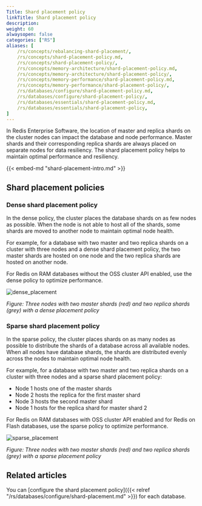 ```yaml
---
Title: Shard placement policy
linkTitle: Shard placement policy
description:
weight: 60
alwaysopen: false
categories: ["RS"]
aliases: [
    /rs/concepts/rebalancing-shard-placement/,
    /rs/concepts/shard-placement-policy.md,
    /rs/concepts/shard-placement-policy/,
    /rs/concepts/memory-architecture/shard-placement-policy.md,
    /rs/concepts/memory-architecture/shard-placement-policy/,
    /rs/concepts/memory-performance/shard-placement-policy.md,
    /rs/concepts/memory-performance/shard-placement-policy/,
    /rs/databases/configure/shard-placement-policy.md,
    /rs/databases/configure/shard-placement-policy/,
    /rs/databases/essentials/shard-placement-policy.md,
    /rs/databases/essentials/shard-placement-policy,
]
---
```

In Redis Enterprise Software, the location of master and replica shards on the cluster nodes can impact the database and node performance.
Master shards and their corresponding replica shards are always placed on separate nodes for data resiliency.
The shard placement policy helps to maintain optimal performance and resiliency.

{{< embed-md "shard-placement-intro.md"  >}}

## Shard placement policies

### Dense shard placement policy

In the dense policy, the cluster places the database shards on as few nodes as possible.
When the node is not able to host all of the shards, some shards are moved to another node to maintain optimal node health.

For example, for a database with two master and two replica shards on a cluster with three nodes and a dense shard placement policy,
the two master shards are hosted on one node and the two replica shards are hosted on another node.

For Redis on RAM databases without the OSS cluster API enabled, use the dense policy to optimize performance.

![dense_placement](/images/rs/dense_placement.png)

*Figure: Three nodes with two master shards (red) and two replica shards (grey) with a dense placement policy*

### Sparse shard placement policy

In the sparse policy, the cluster places shards on as many nodes as possible to distribute the shards of a database across all available nodes.
When all nodes have database shards, the shards are distributed evenly across the nodes to maintain optimal node health.

For example, for a database with two master and two replica shards on a cluster with three nodes and a sparse shard placement policy:

- Node 1 hosts one of the master shards
- Node 2 hosts the replica for the first master shard
- Node 3 hosts the second master shard
- Node 1 hosts for the replica shard for master shard 2

For Redis on RAM databases with OSS cluster API enabled and for Redis on Flash databases, use the sparse policy to optimize performance.

![sparse_placement](/images/rs/sparse_placement.png)

*Figure: Three nodes with two master shards (red) and two replica shards (grey) with a sparse placement policy*

## Related articles

You can [configure the shard placement policy]({{< relref "/rs/databases/configure/shard-placement.md" >}}) for each database.
